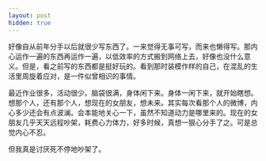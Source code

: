 ```yaml
---
layout: post
hidden: true
---
```

好像自从前年分手以后就很少写东西了。一来觉得无事可写，而来也懒得写。那内心运作一遍的东西再运作一遍，以低效率的方式搬到网络上去，好像也没什么意义。但是，看之前写的东西都是挺好玩的。看到那时装模作样的自己，在混乱的生活里周旋着应对，是一件似曾相识的事情。

最近作业很多，活动很少。脑袋很满，身体闲下来。身体一闲下来，就开始瞎想。想那个人，还有那个人，想现在的女朋友，想未来。其实每次看那个人的微博，内心多少还会有点波澜。会本能地关心一下，虽然不知道动力是哪里来的。现在的女朋友几乎天天远程吵架，耗费心力体力，好多时候，真想一狠心分手了之。可是总觉内心不忍。

但我真是讨厌死不停地吵架了。